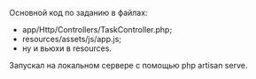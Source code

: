 Основной код по заданию в файлах:

- app/Http/Controllers/TaskController.php;
- resources/assets/js/app.js;
- ну и вьюхи в resources.

Запускал на локальном сервере с помощью php artisan serve.

